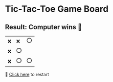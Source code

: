 # Tic-Tac-Toe Game Board
## Result: Computer wins 🤖
|   |   |   |
|---|---|---|
|❌ |❌ |⭕ |
|❌ |⭕ |  |
|❌ |⭕ |⭕ |

🔄 [Click here](EEEEEEEEE.md) to restart